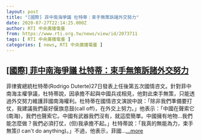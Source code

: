```yaml
---
layout: post
title: "[國際] 菲中南海爭議 杜特蒂：束手無策訴諸外交努力"
date: 2020-07-27T22:14:25.000Z
author: RTI 中央廣播電臺
from: https://www.rti.org.tw/news/view/id/2073711
tags: [ RTI 中央廣播電臺 ]
categories: [ news, RTI 中央廣播電臺 ]
---
```

<!--1595888065000-->
[[國際] 菲中南海爭議 杜特蒂：束手無策訴諸外交努力](https://www.rti.org.tw/news/view/id/2073711)
------

<div>
菲律賓總統杜特蒂(Rodrigo Duterte)27日發表上任後第五次國情咨文。針對菲中南海主權爭議，杜特蒂說，因承擔不起與中國兵戎相見，他對此束手無策，只能透過外交努力維護菲國南海權利。杜特蒂在國情咨文演說中說：「除非我們準備要打仗，我建議我們最好偃旗息鼓(call off)，在外交上努力。」他表示：「中國在聲索它(南海)，我們也聲索它。中國有武器我們沒有，就這麼簡單。中國擁有地物&hellip;我們能怎麼做？我們必須打仗，(但)我承擔不起。」杜特蒂說：「我真的無能為力，束手無策(I can&#39;t do anything)。」不過，他表示，菲國...<a target="_blank" href="https://www.rti.org.tw/news/view/id/2073711">...more</a>
</div>
